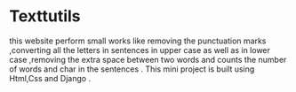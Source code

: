 # Texttutils
this website perform small works like removing the punctuation marks ,converting all the letters in sentences in upper case as well as in lower case ,removing the extra space between two words  and counts the number of words and char in the sentences . This mini project is built using Html,Css and Django .
